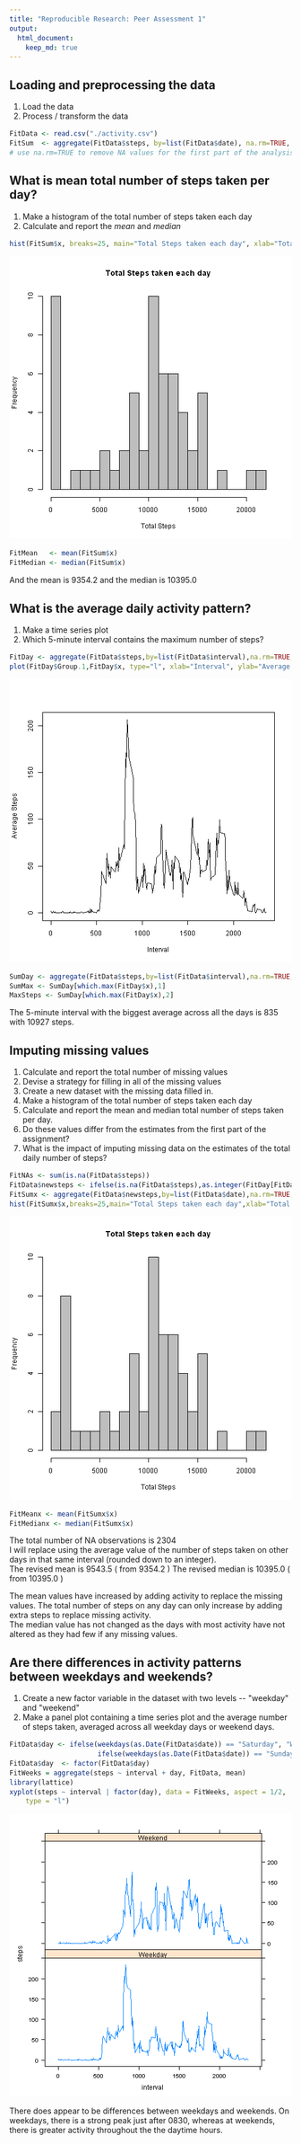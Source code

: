 ```yaml
---
title: "Reproducible Research: Peer Assessment 1"
output: 
  html_document:
    keep_md: true
---
```



## Loading and preprocessing the data

1. Load the data
2. Process / transform the data  

```r
FitData <- read.csv("./activity.csv")
FitSum  <- aggregate(FitData$steps, by=list(FitData$date), na.rm=TRUE, FUN=sum)
# use na.rm=TRUE to remove NA values for the first part of the analysis
```

## What is mean total number of steps taken per day?

1. Make a histogram of the total number of steps taken each day
2. Calculate and report the *mean* and *median*

```r
hist(FitSum$x, breaks=25, main="Total Steps taken each day", xlab="Total Steps", col="grey")
```

![plot of chunk unnamed-chunk-2](figure/unnamed-chunk-2-1.png) 

```r
FitMean   <- mean(FitSum$x)
FitMedian <- median(FitSum$x)
```
And the mean is 9354.2 and the median is 10395.0    


## What is the average daily activity pattern?

1. Make a time series plot
2. Which 5-minute interval contains the maximum number of steps?

```r
FitDay <- aggregate(FitData$steps,by=list(FitData$interval),na.rm=TRUE, FUN=mean)
plot(FitDay$Group.1,FitDay$x, type="l", xlab="Interval", ylab="Average Steps")
```

![plot of chunk unnamed-chunk-3](figure/unnamed-chunk-3-1.png) 

```r
SumDay <- aggregate(FitData$steps,by=list(FitData$interval),na.rm=TRUE, FUN=sum)
SumMax <- SumDay[which.max(FitDay$x),1]
MaxSteps <- SumDay[which.max(FitDay$x),2]
```
The 5-minute interval with the biggest average across all the days is 835 with 10927 steps.

## Imputing missing values

1. Calculate and report the total number of missing values
2. Devise a strategy for filling in all of the missing values
3. Create a new dataset with the missing data filled in.
4. Make a histogram of the total number of steps taken each day
5. Calculate and report the mean and median total number of steps taken per day. 
6. Do these values differ from the estimates from the first part of the assignment? 
7. What is the impact of imputing missing data on the estimates of the total daily number of steps?


```r
FitNAs <- sum(is.na(FitData$steps))
FitData$newsteps <- ifelse(is.na(FitData$steps),as.integer(FitDay[FitData$interval,2]),FitData$steps)
FitSumx <- aggregate(FitData$newsteps,by=list(FitData$date),na.rm=TRUE, FUN=sum)
hist(FitSumx$x,breaks=25,main="Total Steps taken each day",xlab="Total Steps",col="grey")
```

![plot of chunk unnamed-chunk-4](figure/unnamed-chunk-4-1.png) 

```r
FitMeanx <- mean(FitSumx$x)
FitMedianx <- median(FitSumx$x)
```
The total number of NA observations is 2304  
I will replace using the average value of the number of steps taken 
on other days in that same interval (rounded down to an integer).    
The revised mean is 9543.5   ( from 9354.2 )
The revised median is 10395.0 ( from 10395.0 ) 

The mean values have increased by adding activity to replace the missing values. 
The total number of steps on any day can only increase by adding extra steps to replace missing activity.   
The median value has not changed as the days with most activity have not altered 
as they had few if any missing values.

## Are there differences in activity patterns between weekdays and weekends?
1. Create a new factor variable in the dataset with two levels -- "weekday" and "weekend" 
2. Make a panel plot containing a time series plot and the average number of steps taken, 
averaged across all weekday days or weekend days.  


```r
FitData$day <- ifelse(weekdays(as.Date(FitData$date)) == "Saturday", "Weekend", 
                      ifelse(weekdays(as.Date(FitData$date)) == "Sunday", "Weekend", "Weekday"))
FitData$day  <- factor(FitData$day)
FitWeeks = aggregate(steps ~ interval + day, FitData, mean)
library(lattice)
xyplot(steps ~ interval | factor(day), data = FitWeeks, aspect = 1/2, 
    type = "l")
```

![plot of chunk unnamed-chunk-5](figure/unnamed-chunk-5-1.png) 
   
There does appear to be differences between weekdays and weekends. 
On weekdays, there is a strong peak just after 0830, 
whereas at weekends, there is greater activity throughout the the daytime hours.  
